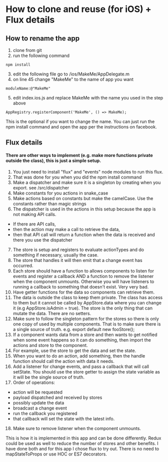 # How to clone and reuse (for iOS) + Flux details

## How to rename the app
1.    clone from git
2.    run the following command
```
npm install
```
3.    edit the following file go to /ios/MakeMe/AppDelegate.m
4.    on line 45 change "MakeMe" to the name of app you want
```
moduleName:@"MakeMe"
```
5.    edit index.ios.js and replace MakeMe with the name you used in the step above
```
AppRegistry.registerComponent('MakeMe', () => MakeMe);
```

This is the optional if you want to change the name.  You can just run the npm install command and open the app per the instructions on facebook.

## Flux details
#### There are other ways to implement (e.g. make more functions private outside the class), this is just a simple setup.

1.    You just need to install "flux" and "events" node modules to run this flux.
2.    That was done for you when you did the npm install command
3.    Make a dispatcher and make sure it is a singleton by creating when you export. see /src/dispatcher
4.    Make constants for you actions in snake_case
5.    Make actions based on constants but make the camelCase.  Use the constants rather than magic strings
6.    The dispatcher is used in the actions in this setup because the app is not making API calls.  
  *   If there are API calls,
  *   then the action may make a call to retrieve the data,
  *   then that API call will return a function when the data is received and there you use the dispatcher
7.    The store is setup and registers to evaluate actionTypes and do something if necessary, usually the case.
8.    The store that handles it will then emit that a change event has occurred.
9.    Each store should have a function to allows components to listen for events and register a callback AND a function to remove the listener when the component unmounts.  Otherwise you will have listeners to running a callback to something that doesn't exist.  Very very bad.
10.   Have getter functions for the data so components can retrieve them.
11.   The data is outside the class to keep them private.  The class has access to them but it cannot be called by AppStore.data where you can change it (e.g AppStore.isAdmin = true).  The store is the only thing that can mutate the data.  There are no setters.
12.   Make sure to follow the singleton pattern for the stores so there is only one copy of used by multiple components.  That is to make sure there is a single source of truth.  e.g. export default new fooStore();
13.   If a component wants data from a store and then wants to get notified when some event happens so it can do something, then import the actions and store to the component.
14.   For example, use the store to get the data and set the state.
15.   When you want to do an action, add something, then the handle function should call the action with data it needs.
16.   Add a listener for change events, and pass a callback that will call setState.  You should use the store getter to assign the state variable as it will be the single source of truth.
17.   Order of operations:
  *   action will be requested
  *   payload dispatched and received by stores
  *   possibly update the data
  *   broadcast a change event
  *   run the callback you registered
  *   that callback will set the state with the latest info.
18.   Make sure to remove listener when the component unmounts.

This is how it is implemented in this app and can be done differently.  Redux could be used as well to reduce the number of stores and other benefits.  I have done both and for this app I chose flux to try out.  There is no need to mapStateToProps or use HOC or ES7 decorators.  
